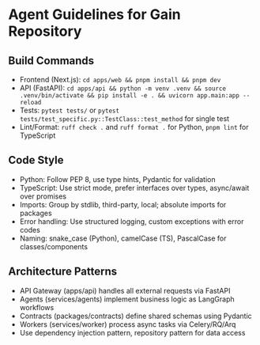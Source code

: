 # Agent Guidelines for Gain Repository

## Build Commands
- Frontend (Next.js): `cd apps/web && pnpm install && pnpm dev`
- API (FastAPI): `cd apps/api && python -m venv .venv && source .venv/bin/activate && pip install -e . && uvicorn app.main:app --reload`
- Tests: `pytest tests/` or `pytest tests/test_specific.py::TestClass::test_method` for single test
- Lint/Format: `ruff check .` and `ruff format .` for Python, `pnpm lint` for TypeScript

## Code Style
- Python: Follow PEP 8, use type hints, Pydantic for validation
- TypeScript: Use strict mode, prefer interfaces over types, async/await over promises
- Imports: Group by stdlib, third-party, local; absolute imports for packages
- Error handling: Use structured logging, custom exceptions with error codes
- Naming: snake_case (Python), camelCase (TS), PascalCase for classes/components

## Architecture Patterns
- API Gateway (apps/api) handles all external requests via FastAPI
- Agents (services/agents) implement business logic as LangGraph workflows
- Contracts (packages/contracts) define shared schemas using Pydantic
- Workers (services/worker) process async tasks via Celery/RQ/Arq
- Use dependency injection pattern, repository pattern for data access